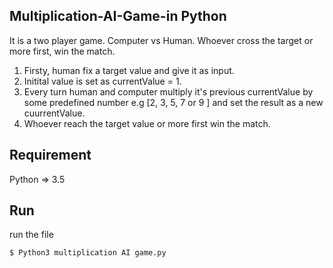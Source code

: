 ## Multiplication-AI-Game-in Python

It is a two player game. Computer vs Human. Whoever cross the target or more first, win the match.
1. Firsty, human fix a target value and give it as input. 
2. Initital value is set as currentValue = 1.
3. Every turn human and computer multiply it's previous currentValue by some predefined number e.g [2, 3, 5, 7 or 9 ] and set the result as a new cuurrentValue.
4. Whoever reach the target value or more first win the match.

## Requirement
Python => 3.5
## Run
run the file
```bash
$ Python3 multiplication AI game.py
```


